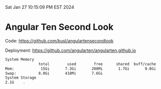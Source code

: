 Sat Jan 27 10:15:09 PM EST 2024

# Angular Ten Second Look

Code: https://github.com/kusl/angulartensecondlook

Deployment: https://github.com/angularten/angularten.github.io

```bash
System Memory
               total        used        free      shared  buff/cache   available
Mem:            15Gi       7.3Gi       208Mi       1.7Gi       9.8Gi       8.0Gi
Swap:          8.0Gi       418Mi       7.6Gi
System Storage
2.1G	.
```
```bash
